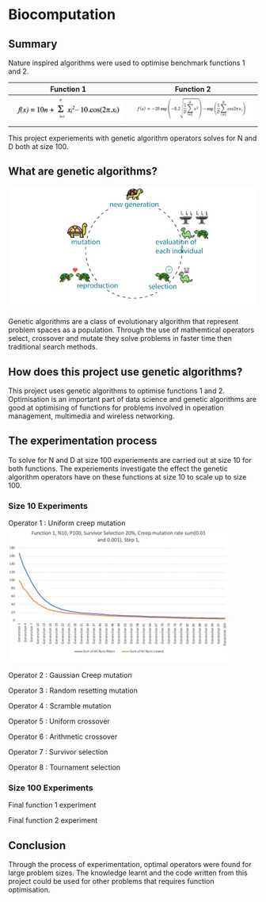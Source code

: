 # Biocomputation

## Summary 
Nature inspired algorithms were used to optimise benchmark functions 1 and 2.


Function 1            |  Function 2
:-------------------------:|:-------------------------:
![](Images/FunctionOne.png)  |  ![](Images/FunctionTwo.png)

This project experiements with genetic algorithm operators solves for N and D both at size 100.

## What are genetic algorithms?
![](Images/cuteGA.jpg)

Genetic algorithms are a class of evolutionary algorithm that represent problem spaces as a population. Through the use of mathemtical operators select, crossover and mutate they solve problems in faster time then traditional search methods.


## How does this project use genetic algorithms?

This project uses genetic algorithms to optimise functions 1 and 2. Optimisation is an important part of data science and genetic algorithms are good at optimising of functions for problems involved in operation management, multimedia and wireless networking.

## The experimentation process
To solve for N and D at size 100 experiements are carried out at size 10 for both functions. The experiements investigate the effect the genetic algorithm operators have on these functions at size 10 to scale up to size 100.

### Size 10 Experiments
Operator 1 : Uniform creep mutation 
![](Images/uniform%20creep%20mutation.PNG)

Operator 2 : Gaussian Creep mutation

Operator 3 : Random resetting mutation 

Operator 4 : Scramble mutation

Operator 5 : Uniform crossover 

Operator 6 : Arithmetic crossover

Operator 7 : Survivor selection 

Operator 8 : Tournament selection 

### Size 100 Experiments 
Final function 1 experiment 

Final function 2 experiment 



## Conclusion
Through the process of experimentation, optimal operators were found for large problem sizes. The knowledge learnt and the code written from this project could be used for other problems that requires function optimisation. 

